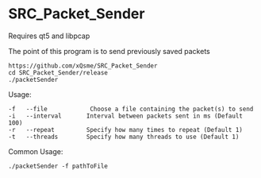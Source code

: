 # SRC_Packet_Sender

Requires qt5 and libpcap

The point of this program is to send previously saved packets

```
https://github.com/xQsme/SRC_Packet_Sender
cd SRC_Packet_Sender/release
./packetSender
```

Usage:
```
-f   --file            Choose a file containing the packet(s) to send
-i   --interval       Interval between packets sent in ms (Default 100)
-r   --repeat         Specify how many times to repeat (Default 1)
-t   --threads        Specify how many threads to use (Default 1)
```

Common Usage:
```
./packetSender -f pathToFile
```
